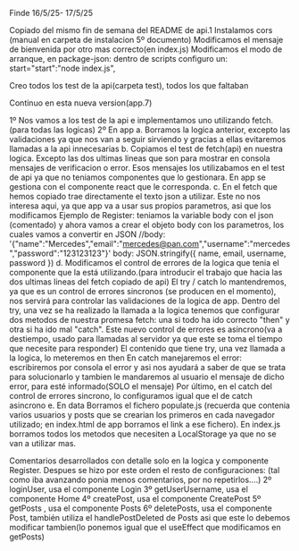 Finde 16/5/25- 17/5/25

Copiado del mismo fin de semana del README de api.1
Instalamos cors (manual en carpeta de instalacion 5º documento)
Modificamos el mensaje de bienvenida por otro mas correcto(en index.js)
Modificamos el modo de arranque, en package-json: dentro de scripts configuro un: start="start":"node index.js",

Creo todos los test de la api(carpeta test), todos los que faltaban

Continuo en esta nueva version(app.7)

1º Nos vamos a los test de la api e implementamos uno utilizando fetch. (para todas las logicas)
2º En app
    a. Borramos la logica anterior, excepto las validaciones ya que nos van a seguir sirviendo y gracias a ellas evitaremos llamadas a la api innecesarias
    b. Copiamos el test de fetch(api) en nuestra logica. 
        Excepto las dos ultimas lineas que son para mostrar en consola mensajes de verificacion o error.
        Esos mensajes los utilizabamos en el test de api ya que no teniamos componentes que lo gestionara.
        En app se gestiona con el componente react que le corresponda.
    c. En el fetch que hemos copiado trae directamente el texto json a utilizar. Este no nos interesa aqui, ya que app va a usar sus propios parametros, asi que los modificamos
        Ejemplo de Register: teniamos la variable body con el json (comentado) y ahora vamos a crear el objeto body con los parametros, los cuales vamos a convertir en JSON
             //body: '{"name":"Mercedes","email":"mercedes@pan.com","username":"mercedes","password":"123123123"}'
            body: JSON.stringify({ name, email, username, password })
    d. Modificamos el control de errores de la logica que tenia el componente que la está utilizando.(para introducir el trabajo que hacia las dos ultimas lineas del fetch copiado de api)
        El try / catch lo mantendremos, ya que es un control de errores sincronos (se producen en el momento), nos servirá para controlar las validaciones de la logica de app.
        Dentro del try, una vez se ha realizado la llamada a la logica tenemos que configurar dos metodos de nuestra promesa fetch: una si todo ha ido correcto "then" y otra si ha ido mal "catch". Este nuevo control de errores es asincrono(va a destiempo, usado para llamadas al servidor ya que este se toma el tiempo que necesite para responder)
        El contenido que tiene try, una vez llamada a la logica, lo meteremos en then
        En catch manejaremos el error: escribiremos por consola el error y asi nos ayudará a saber de que se trata para solucionarlo y tambien le mandaremos al usuario el mensaje de dicho error, para esté informado(SOLO el mensaje)
        Por último, en el catch del control de errores sincrono, lo configuramos igual que el de catch asincrono
    e. En data
        Borramos el fichero populate.js (recuerda que contenia varios usuarios y posts que se crearian los primeros en cada navegador utilizado; en index.html de app borramos el link a ese fichero). 
        En index.js borramos todos los metodos que necesiten a LocalStorage ya que no se van a utilizar mas.


Comentarios desarrollados con detalle solo en la logica y componente Register. 
Despues se hizo por este orden el resto de configuraciones: (tal como iba avanzando ponia menos comentarios, por no repetirlos....)
    2º loginUser, usa el componente Login
    3º getUserUsername, usa el componente Home
    4º createPost, usa el componente CreatePost
    5º getPosts , usa el componente Posts
    6º deletePosts, usa el componente Post, también utiliza el handlePostDeleted de Posts asi que este lo debemos modificar tambien(lo ponemos igual que el useEffect que modificamos en getPosts)